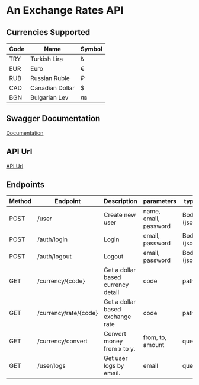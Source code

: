 # An Exchange Rates API

## Currencies Supported
| Code  | Name            | Symbol  |
|-------|-----------------|---------|
| TRY   | Turkish Lira    | ₺       |
| EUR   | Euro            | €       |
| RUB   | Russian Ruble   | ₽       |
| CAD   | Canadian Dollar | $       |
| BGN   | Bulgarian Lev   | лв      |


## Swagger Documentation

[Documentation](https://exchange-rates.guvensen.com/api/swagger)

## API Url

[API Url](https://exchange-rates.guvensen.com/api)


## Endpoints
| Method | Endpoint              | Description                        | parameters            | type         |
|--------|-----------------------|------------------------------------|-----------------------|--------------|
| POST   | /user                 | Create new user                    | name, email, password | Body (json)  |
| POST   | /auth/login           | Login                              | email, password       | Body (json)  |
| POST   | /auth/logout          | Logout                             | email, password       | Body (json)  |
| GET    | /currency/{code}      | Get a dollar based currency detail | code                  | path         |
| GET    | /currency/rate/{code} | Get a dollar based exchange rate   | code                  | path         |
| GET    | /currency/convert     | Convert money from x to y.         | from, to, amount      | query        |
| GET    | /user/logs            | Get user logs by email.            | email                 | query        |
